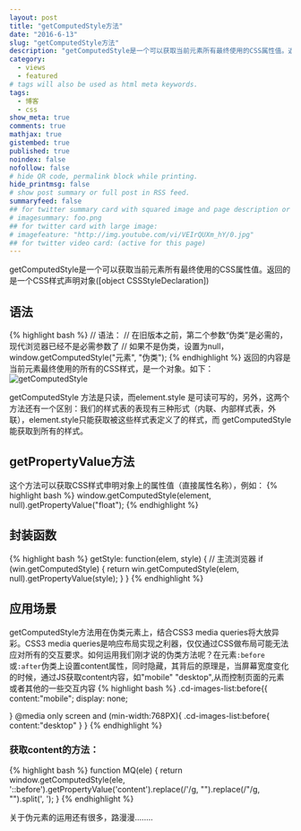```yaml
---
layout: post
title: "getComputedStyle方法"
date: "2016-6-13"
slug: "getComputedStyle方法"
description: "getComputedStyle是一个可以获取当前元素所有最终使用的CSS属性值。返回的是一个CSS样式声明对象([object CSSStyleDeclaration]),jQuery底层运作就应用了getComputedStyle以及getPropertyValue方法。"
category:
  - views
  - featured
# tags will also be used as html meta keywords.
tags:
  - 博客
  - css
show_meta: true
comments: true
mathjax: true
gistembed: true
published: true
noindex: false
nofollow: false
# hide QR code, permalink block while printing.
hide_printmsg: false
# show post summary or full post in RSS feed.
summaryfeed: false
## for twitter summary card with squared image and page description or page excerpt:
# imagesummary: foo.png
## for twitter card with large image:
# imagefeature: "http://img.youtube.com/vi/VEIrQUXm_hY/0.jpg"
## for twitter video card: (active for this page)
---
```


getComputedStyle是一个可以获取当前元素所有最终使用的CSS属性值。返回的是一个CSS样式声明对象([object CSSStyleDeclaration])

<!--more-->

## 语法
{% highlight bash %}
// 语法：
// 在旧版本之前，第二个参数“伪类”是必需的，现代浏览器已经不是必需参数了
// 如果不是伪类，设置为null，
window.getComputedStyle("元素", "伪类");
{% endhighlight %}
返回的内容是当前元素最终使用的所有的CSS样式，是一个对象。如下：
![getComputedStyle](http://octkdemet.bkt.clouddn.com/getComputedstyle.png "getComputedStyle")

 getComputedStyle 方法是只读，而element.style 是可读可写的，另外，这两个方法还有一个区别：我们的样式表的表现有三种形式（内联、内部样式表，外联），element.style只能获取被这些样式表定义了的样式，而 getComputedStyle 能获取到所有的样式。

## getPropertyValue方法
这个方法可以获取CSS样式申明对象上的属性值（直接属性名称），例如：
{% highlight bash %}
window.getComputedStyle(element, null).getPropertyValue("float");
{% endhighlight %}

## 封装函数
{% highlight bash %}
getStyle: function(elem, style) {
		// 主流浏览器
		if (win.getComputedStyle) {
			return win.getComputedStyle(elem, null).getPropertyValue(style);
	}
}
{% endhighlight %}

## 应用场景
getComputedStyle方法用在伪类元素上，结合CSS3 media queries将大放异彩。CSS3 media queries是响应布局实现之利器，仅仅通过CSS做布局可能无法应对所有的交互要求。如何运用我们刚才说的伪类方法呢？在元素`:before`或`:after`伪类上设置content属性，同时隐藏，其背后的原理是，当屏幕宽度变化的时候，通过JS获取content内容，如"mobile" "desktop",从而控制页面的元素或者其他的一些交互内容
{% highlight bash %}
.cd-images-list:before{{
		content:"mobile";
		display: none;

}
@media only screen and (min-width:768PX){
		.cd-images-list:before{
			content:"desktop"
	}
}
{% endhighlight %}
### 获取content的方法：
{% highlight bash %}
function MQ(ele) {
	return window.getComputedStyle(ele, '::before').getPropertyValue('content').replace(/'/g, "").replace(/"/g, "").split(', ');
}
{% endhighlight %}


关于伪元素的运用还有很多，路漫漫........
